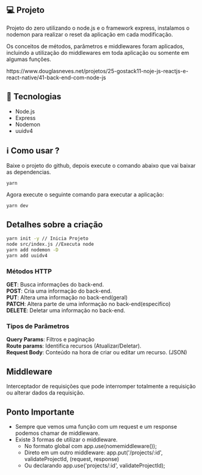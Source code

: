 ## :computer: Projeto
<p>Projeto do zero utilizando o node.js e o framework express, instalamos o nodemon para realizar o reset da aplicação em cada modificação.</p>
<p>Os conceitos de métodos, parâmetros e middlewares foram aplicados, incluindo a utilização do middlewares em toda aplicação ou somente em algumas funções.</p>
<p>https://www.douglasneves.net/projetos/25-gostack11-noje-js-reactjs-e-react-native/41-back-end-com-node-js</p>

## :rocket: Tecnologias
- Node.js
- Express
- Nodemon 
- uuidv4

## :information_source: Como usar ?
<p>Baixe o projeto do github, depois execute o comando abaixo que vai baixar as dependencias.</p>

```
yarn
```

<p>Agora execute o seguinte comando para executar a aplicação:</p>

```
yarn dev
```


## Detalhes sobre a criação
```bash
yarn init -y // Inicia Projeto
node src/index.js //Executa node
yarn add nodemon -D
yarn add uuidv4
```

### Métodos HTTP
**GET**: Busca informações do back-end.<br />
**POST**: Cria uma informação do back-end.<br />
**PUT**: Altera uma informação no back-end(geral)<br />
**PATCH**: Altera parte de uma informação no back-end(especifico)<br />
**DELETE**: Deletar uma informação no back-end.<br />


### Tipos de Parâmetros
**Query Params**: Filtros e paginação<br />
**Route params**: Identifica recursos (Atualizar/Deletar).<br />
**Request Body**: Conteúdo na hora de criar ou editar um recurso. (JSON)<br />


## Middleware
<p>Interceptador de requisições que pode interromper totalmente a requisição ou alterar dados da requisição.</p>

## Ponto Importante
- Sempre que vemos uma função com um request e um response podemos chamar de middleware.
- Existe 3 formas de utilizar o middleware.
  - No formato global com app.use(nomemiddleware());
  - Direto em um outro middleware: app.put('/projects/:id', validateProjectId, (request, response)
  - Ou declarando app.use('projects/:id', validateProjectId);

